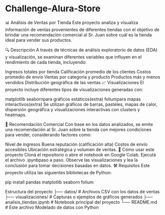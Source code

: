 # Challenge-Alura-Store
📊 Análisis de Ventas por Tienda
Este proyecto analiza y visualiza información de ventas provenientes de diferentes tiendas con el objetivo de brindar una recomendación comercial al Sr. Juan sobre cuál es la tienda ideal para vender sus productos.

🔍 Descripción
A través de técnicas de análisis exploratorio de datos (EDA) y visualización, se examinan diferentes variables que influyen en el rendimiento de cada tienda, incluyendo:

Ingresos totales por tienda
Calificación promedio de los clientes
Costos promedio de envío
Ventas por categoría y producto
Productos más y menos vendidos
Distribución geográfica de las ventas
📈 Visualizaciones
El proyecto incluye diferentes tipos de visualizaciones generadas con:

matplotlib
seabornpara gráficos estáticos(extra)
foliumpara mapas interactivos(extra)
Se utilizan gráficos de barras, pasteles, mapas de calor, dispersión geográfica y visualizaciones interactivas con clusters y heatmaps.

🧭 Recomendación Comercial
Con base en los datos analizados, se emite una recomendación al Sr. Juan sobre la tienda con mejores condiciones para vender, considerando factores como:

Nivel de ingresos
Buena reputación (calificación alta)
Costos de envío accesibles
Ubicación estratégica y volumen de ventas.
🚀 Cómo usar este proyecto
Cloná el repositorio o abre el notebook en Google Colab.
Ejecutá el archivo .ipynbpaso a paso.
Observe las visualizaciones y lea la conclusión para tomar decisiones basadas en datos.
🛠️ Requisitos
Este proyecto utiliza las siguientes bibliotecas de Python:

pip install pandas matplotlib seaborn folium

Estructura del proyecto
├── datos/                  # Archivos CSV  con los datos de ventas
├── visualizaciones/        # Capturas o ejemplos de gráficos generados
├── analisis_tiendas.ipynb  # Notebook principal del proyecto
└── README.md               # Este archivo
Modelado de datos con Python
